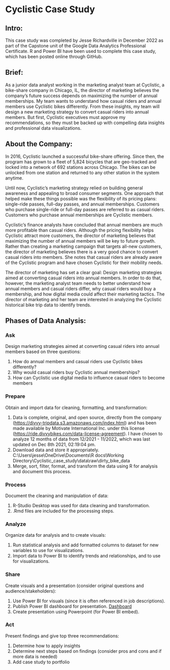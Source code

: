 # Cyclistic Case Study

## Intro:
This case study was completed by Jesse Richardville in December 2022 as part of the Capstone unit of the Google Data Analytics Professional Certificate. R and Power BI have been used to complete this case study, which has been posted online through GitHub.

## Brief:

As a junior data analyst working in the marketing analyst team at Cyclistic, a bike-share company in Chicago, IL, the director of marketing believes the company’s future success depends on maximizing the number of annual memberships. My team wants to understand how casual riders and annual members use Cyclistic bikes differently. From these insights, my team will design a new marketing strategy to convert casual riders into annual members. But first, Cyclistic executives must approve my recommendations, so they must be backed up with compelling data insights and professional data visualizations.

## About the Company:

In 2016, Cyclistic launched a successful bike-share offering. Since then, the program has grown to a fleet of 5,824 bicycles that are geo-tracked and locked into a network of 692 stations across Chicago. The bikes can be unlocked from one station and returned to any other station in the system anytime.

Until now, Cyclistic’s marketing strategy relied on building general awareness and appealing to broad consumer segments. One approach that helped make these things possible was the flexibility of its pricing plans: single-ride passes, full-day passes, and annual memberships. Customers who purchase single-ride or full-day passes are referred to as casual riders. Customers who purchase annual memberships are Cyclistic members.

Cyclistic’s finance analysts have concluded that annual members are much more profitable than casual riders. Although the pricing flexibility helps Cyclistic attract more customers, the director of marketing believes that maximizing the number of annual members will be key to future growth. Rather than creating a marketing campaign that targets all-new customers, the director of marketing believes there is a very good chance to convert casual riders into members. She notes that casual riders are already aware of the Cyclistic program and have chosen Cyclistic for their mobility needs.

The director of marketing has set a clear goal: Design marketing strategies aimed at converting casual riders into annual members. In order to
do that, however, the marketing analyst team needs to better understand how annual members and casual riders differ, why
casual riders would buy a membership, and how digital media could affect their marketing tactics. The director of marketing and her team are
interested in analyzing the Cyclistic historical bike trip data to identify trends.

## Phases of Data Analysis:

### Ask
Design marketing strategies aimed at converting casual riders into annual members based on three questions:
1. How do annual members and casual riders use Cyclistic bikes differently?
2. Why would casual riders buy Cyclistic annual memberships?
3. How can Cyclistic use digital media to influence casual riders to become members

### Prepare
Obtain and import data for cleaning, formatting, and transformation:
1. Data is complete, original, and open source, directly from the company (https://divvy-tripdata.s3.amazonaws.com/index.html) and has been made available by Motivate International Inc. under this license (https://ride.divvybikes.com/data-license-agreement). I have chosen to analyze 12 months of data from 12/2021 - 11/2022, which was last updated on Dec 8th 2021, 02:19:04 pm.
2. Download data and store it appropriately.
C:\Users\jesse\OneDrive\Documents\R docs\Working Directory\Cyclistic_case_study\data\raw\dirty_bike_data
3. Merge, sort, filter, format, and transform the data using R for analysis and document this process.

### Process
Document the cleaning and manipulation of data:
1. R-Studio Desktop was used for data cleaning and transformation.
2. .Rmd files are included for the processing steps.

### Analyze
Organize data for analysis and to create visuals:
1. Run statistical analysis and add formatted columns to dataset for new variables to use for visualizations.
2. Import data to Power BI to identify trends and relationships, and to use for visualizations.

### Share
Create visuals and a presentation (consider original questions and audience/stakeholders):
1. Use Power BI for visuals (since it is often referenced in job descriptions).
2. Publish Power BI dashboard for presentation.
    [Dashboard](https://app.powerbi.com/reportEmbed?reportId=bfcc4129-2a52-4557-aaad-03f697a8905d&autoAuth=true&ctid=dd9514d9-0843-4d4f-8158-06bf09d7ea7c)
4. Create presentation using Powerpoint (for Power BI embed).

### Act
Present findings and give top three recommendations:
1. Determine how to apply insights
2. Determine next steps based on findings (consider pros and cons and if more data is needed)
3. Add case study to portfolio

